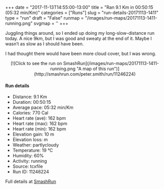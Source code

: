 +++
date = "2017-11-13T14:55:00-13:00"
title = "Ran 9.1 Km in 00:50:15 (05:32 min/Km)"
categories = ["Runs"]
slug = "run-details-20171113-1411"
type = "run"
draft = "False"
runmap = "/images/run-maps/20171113-1411-running.png"
svgmap = '<polyline points="0 54, 0 55, 1 56, 1 57, 1 58, 2 58, 2 58, 3 57, 4 57, 6 55, 9 52, 11 50, 11 49, 12 49, 12 48, 15 47, 17 45, 18 45, 20 45, 22 45, 23 46, 24 46, 24 46, 25 46, 26 47, 26 47, 30 44, 30 42, 31 42, 31 41, 32 41, 36 41, 39 41, 41 42, 42 42, 45 42, 47 42, 49 43, 50 43, 52 44, 53 46, 58 50, 61 52, 64 53, 66 54, 69 54, 73 54, 76 54, 76 54, 77 54, 80 53, 87 51, 87 51, 89 50, 91 49, 97 50, 99 50, 100 50, 99 50, 97 50, 92 49, 89 50, 87 51, 85 52, 85 52, 84 52, 76 54, 73 55, 69 54, 67 54, 65 53, 64 53, 62 52, 59 51, 52 45, 51 44, 49 43, 46 42, 40 42, 35 41, 33 42, 31 42, 30 42, 29 43, 28 45, 26 46, 25 46, 23 45, 21 44, 20 44, 16 45, 15 46, 13 47, 11 48, 9 48, 10 48, 10 49, 10 49, 9 51, 7 52">'
+++

Juggling things around, so I ended up doing my long-slow-distance run today. A nice 9km, but I was good and sweaty at the end of it. Maybe I wasn’t as slow as I should have been. 

I had thought there would have been more cloud cover, but I was wrong. 

<!--more-->

<center>
[![Click to see the run on SmashRun](/images/run-maps/20171113-1411-running.png "A map of this run")](http://smashrun.com/peter.smith/run/11246224)
</center>

#### Run details

* Distance: 9.1 Km
* Duration: 00:50:15
* Average pace: 05:32 min/Km
* Calories: 770 Cal
* Heart rate (ave): 162 bpm
* Heart rate (max): 162 bpm
* Heart rate (min): 162 bpm
* Elevation gain: 10 m
* Elevation loss:  m
* Weather: partlycloudy
* Temperature: 19 &deg;C
* Humidity: 60%
* Activity: running
* Source: tcxfile
* Run ID: 11246224

Full details at [SmashRun](http://smashrun.com/peter.smith/run/11246224)